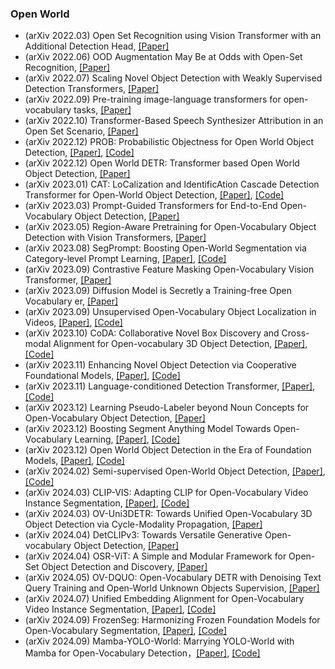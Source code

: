 ### Open World
- (arXiv 2022.03) Open Set Recognition using Vision Transformer with an Additional Detection Head, [[Paper]](https://arxiv.org/pdf/2203.08441.pdf)
- (arXiv 2022.06) OOD Augmentation May Be at Odds with Open-Set Recognition, [[Paper]](https://arxiv.org/pdf/2206.04242.pdf)
- (arXiv 2022.07) Scaling Novel Object Detection with Weakly Supervised Detection Transformers, [[Paper]](https://arxiv.org/pdf/2207.05205.pdf)
- (arXiv 2022.09) Pre-training image-language transformers for open-vocabulary tasks, [[Paper]](https://arxiv.org/pdf/2209.04372.pdf)
- (arXiv 2022.10) Transformer-Based Speech Synthesizer Attribution in an Open Set Scenario, [[Paper]](https://arxiv.org/pdf/2209.04372.pdf)
- (arXiv 2022.12) PROB: Probabilistic Objectness for Open World Object Detection, [[Paper]](https://arxiv.org/pdf/2212.01424.pdf), [[Code]](https://github.com/feiyang-cai/osr_vit)
- (arXiv 2022.12) Open World DETR: Transformer based Open World Object Detection, [[Paper]](https://arxiv.org/pdf/2212.02969.pdf)
- (arXiv 2023.01) CAT: LoCalization and IdentificAtion Cascade Detection Transformer for Open-World Object Detection, [[Paper]](https://arxiv.org/pdf/2301.01970.pdf), [[Code]](https://github.com/xiaomabufei/CAT)
- (arXiv 2023.03) Prompt-Guided Transformers for End-to-End Open-Vocabulary Object Detection, [[Paper]](https://arxiv.org/pdf/2303.14386.pdf)
- (arXiv 2023.05) Region-Aware Pretraining for Open-Vocabulary Object Detection with Vision Transformers, [[Paper]](https://arxiv.org/pdf/2305.07011.pdf)
- (arXiv 2023.08) SegPrompt: Boosting Open-World Segmentation via Category-level Prompt Learning, [[Paper]](https://arxiv.org/pdf/2308.06531.pdf), [[Code]](https://github.com/aim-uofa/SegPrompt)
- (arXiv 2023.09) Contrastive Feature Masking Open-Vocabulary Vision Transformer, [[Paper]](https://arxiv.org/pdf/2309.00775.pdf)
- (arXiv 2023.09) Diffusion Model is Secretly a Training-free Open Vocabulary er, [[Paper]](https://arxiv.org/pdf/2309.02773.pdf)
- (arXiv 2023.09) Unsupervised Open-Vocabulary Object Localization in Videos, [[Paper]](https://arxiv.org/pdf/2309.09858.pdf), [[Code]](https://github.com/aim-uofa/SegPrompt)
- (arXiv 2023.10) CoDA: Collaborative Novel Box Discovery and Cross-modal Alignment for Open-vocabulary 3D Object Detection, [[Paper]](https://arxiv.org/pdf/2310.02960.pdf), [[Code]](https://github.com/yangcaoai/CoDA_NeurIPS2023)
- (arXiv 2023.11) Enhancing Novel Object Detection via Cooperative Foundational Models, [[Paper]](https://arxiv.org/pdf/2311.12068.pdf), [[Code]](https://github.com/rohit901/cooperative-foundational-models)
- (arXiv 2023.11) Language-conditioned Detection Transformer, [[Paper]](https://arxiv.org/pdf/2311.17902.pdf), [[Code]](https://github.com/janghyuncho/DECOLA)
- (arXiv 2023.12) Learning Pseudo-Labeler beyond Noun Concepts for Open-Vocabulary Object Detection, [[Paper]](https://arxiv.org/pdf/2312.02103.pdf)
- (arXiv 2023.12) Boosting Segment Anything Model Towards Open-Vocabulary Learning, [[Paper]](https://arxiv.org/pdf/2312.03628.pdf), [[Code]](https://github.com/ucas-vg/Sambor)
- (arXiv 2023.12) Open World Object Detection in the Era of Foundation Models, [[Paper]](https://arxiv.org/pdf/2312.05745.pdf), [[Code]](https://orrzohar.github.io/projects/fomo/)
- (arXiv 2024.02) Semi-supervised Open-World Object Detection, [[Paper]](https://arxiv.org/pdf/2402.16013.pdf), [[Code]](https://github.com/sahalshajim/SS-OWFormer)
- (arXiv 2024.03) CLIP-VIS: Adapting CLIP for Open-Vocabulary Video Instance Segmentation, [[Paper]](https://arxiv.org/pdf/2403.12455.pdf), [[Code]](https://github.com/zwq456/CLIP-VIS)
- (arXiv 2024.03) OV-Uni3DETR: Towards Unified Open-Vocabulary 3D Object Detection via Cycle-Modality Propagation, [[Paper]](https://arxiv.org/pdf/2403.19580.pdf)
- (arXiv 2024.04) DetCLIPv3: Towards Versatile Generative Open-vocabulary Object Detection, [[Paper]](https://arxiv.org/pdf/2404.09216.pdf)
- (arXiv 2024.04) OSR-ViT: A Simple and Modular Framework for Open-Set Object Detection and Discovery, [[Paper]](https://arxiv.org/pdf/2404.10865.pdf)
- (arXiv 2024.05) OV-DQUO: Open-Vocabulary DETR with Denoising Text Query Training and Open-World Unknown Objects Supervision, [[Paper]](https://arxiv.org/pdf/2405.17913.pdf)
- (arXiv 2024.07) Unified Embedding Alignment for Open-Vocabulary Video Instance Segmentation, [[Paper]](https://arxiv.org/pdf/2407.07427.pdf), [[Code]](https://github.com/fanghaook/OVFormer)
- (arXiv 2024.09) FrozenSeg: Harmonizing Frozen Foundation Models for Open-Vocabulary Segmentation, [[Paper]](https://arxiv.org/pdf/2409.03525), [[Code]](https://github.com/chenxi52/FrozenSeg)
- (arXiv 2024.09) Mamba-YOLO-World: Marrying YOLO-World with Mamba for Open-Vocabulary Detection，[[Paper]](https://arxiv.org/pdf/2409.08513.pdf), [[Code]](https://github.com/clearxu/GBA/)

